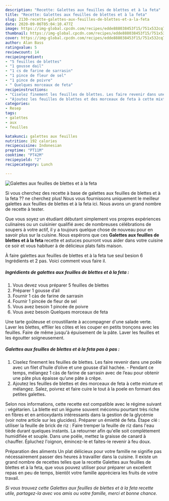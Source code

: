 ```yaml
---
description: "Recette: Galettes aux feuilles de blettes et à la feta"
title: "Recette: Galettes aux feuilles de blettes et à la feta"
slug: 2130-recette-galettes-aux-feuilles-de-blettes-et-a-la-feta
date: 2020-09-06T05:04:10.477Z
image: https://img-global.cpcdn.com/recipes/edde888038453f15/751x532cq70/galettes-aux-feuilles-de-blettes-et-a-la-feta-photo-principale-de-la-recette.jpg
thumbnail: https://img-global.cpcdn.com/recipes/edde888038453f15/751x532cq70/galettes-aux-feuilles-de-blettes-et-a-la-feta-photo-principale-de-la-recette.jpg
cover: https://img-global.cpcdn.com/recipes/edde888038453f15/751x532cq70/galettes-aux-feuilles-de-blettes-et-a-la-feta-photo-principale-de-la-recette.jpg
author: Alan Bass
ratingvalue: 5
reviewcount: 14
recipeingredient:
- "5 feuilles de blettes"
- "1 gousse dail"
- "1 cs de farine de sarrasin"
- "1 pince de fleur de sel"
- "1 pince de poivre"
- " Quelques morceaux de feta"
recipeinstructions:
- "Ciselez finement les feuilles de blettes. Les faire revenir dans une poêle avec un filet d’huile d’olive et une gousse d’ail hachée. Pendant ce temps, mélangez 1 càs de farine de sarrasin avec de l’eau pour obtenir une pâte plus épaisse qu’une pâte à crêpe."
- "Ajoutez les feuilles de blettes et des morceaux de feta à cette mixture et mélangez. Salez, poivrez et faire cuire le tout à la poele en formant des petites galettes."
categories:
- Resep
tags:
- galettes
- aux
- feuilles

katakunci: galettes aux feuilles 
nutrition: 192 calories
recipecuisine: Indonesian
preptime: "PT11M"
cooktime: "PT42M"
recipeyield: "2"
recipecategory: Lunch

---
```



![Galettes aux feuilles de blettes et à la feta](https://img-global.cpcdn.com/recipes/edde888038453f15/751x532cq70/galettes-aux-feuilles-de-blettes-et-a-la-feta-photo-principale-de-la-recette.jpg)

Si vous cherchez des recette à base de galettes aux feuilles de blettes et à la feta ?? ne cherchez plus! Nous vous fournissons uniquement le meilleur galettes aux feuilles de blettes et à la feta ici. Nous avons un grand nombre de recette à tester.

Que vous soyez un étudiant débutant simplement vos propres expériences culinaires ou un cuisinier qualifié avec de nombreuses célébrations de soupers à votre actif, il y a toujours quelque chose de nouveau pour en savoir plus sur la cuisine. Nous espérons que ces <strong> Galettes aux feuilles de blettes et à la feta </strong> recette et astuces pourront vous aider dans votre cuisine ce soir et vous habituer à de délicieux plats faits maison.

<!--inarticleads1-->

À faire galettes aux feuilles de blettes et à la feta tue seul besion 6 Ingrédients et 2 pas. Voici comment vous faire il.

##### Ingrédients de galettes aux feuilles de blettes et à la feta :

1. Vous devez vous préparer 5 feuilles de blettes
1. Préparer 1 gousse d’ail
1. Fournir 1 càs de farine de sarrasin
1. Fournir 1 pincée de fleur de sel
1. Vous avez besoin 1 pincée de poivre
1. Vous avez besoin  Quelques morceaux de feta


Une tarte goûteuse et croustillante à accompagner d&#39;une salade verte. Laver les blettes, effiler les côtes et les couper en petits tronçons avec les feuilles. Faire de même jusqu&#39;à épuisement de la pâte. Laver les feuilles et les égoutter soigneusement. 

<!--inarticleads2-->

##### Galettes aux feuilles de blettes et à la feta pas à pas :

1. Ciselez finement les feuilles de blettes. Les faire revenir dans une poêle avec un filet d’huile d’olive et une gousse d’ail hachée. - Pendant ce temps, mélangez 1 càs de farine de sarrasin avec de l’eau pour obtenir une pâte plus épaisse qu’une pâte à crêpe.
1. Ajoutez les feuilles de blettes et des morceaux de feta à cette mixture et mélangez. Salez, poivrez et faire cuire le tout à la poele en formant des petites galettes.


Selon nos informations, cette recette est compatible avec le régime suivant : végétarien. La blette est un légume souvent méconnu pourtant très riche en fibres et en antioxydants intéressants dans la gestion de la glycémie (voir notre article sur les glucides). Préparer un émietté de feta. Étape clé : utiliser la feuille de brick de riz : Faire tremper la feuille de riz dans l&#39;eau tiède durant quelques instants. La retourner afin qu&#39;elle soit complètement humidifiée et souple. Dans une poêle, mettez la graisse de canard à chauffer. Épluchez l&#39;oignon, émincez-le et faites-le revenir à feu doux. 

<!--inarticleads1-->

<p>
Préparation des aliments Un plat délicieux pour votre famille ne signifie pas nécessairement passer des heures à travailler dans la cuisine. Il existe un grand nombre de recettes telles que la recette Galettes aux feuilles de blettes et à la feta, que vous pouvez utiliser pour préparer un excellent repas en peu de temps, bientôt votre famille appréciera les fruits de votre travail.
</p>

<p>
<i>Si vous trouvez cette Galettes aux feuilles de blettes et à la feta recette utile, partagez-la avec vos amis ou votre famille, merci et bonne chance.</i>
</p>
